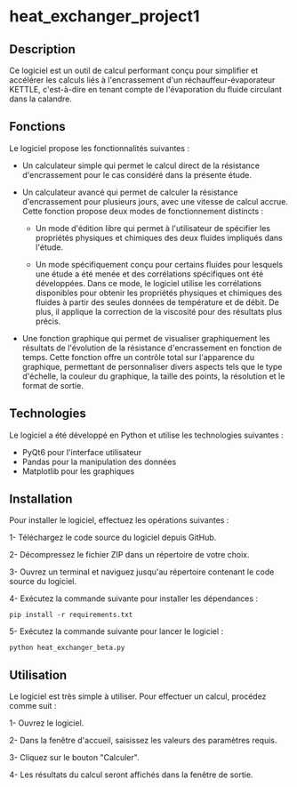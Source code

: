 # heat_exchanger_project1
## Description
Ce logiciel est un outil de calcul performant conçu pour simplifier et accélérer les calculs liés à l'encrassement d'un réchauffeur-évaporateur KETTLE, c'est-à-dire en tenant compte de l'évaporation du fluide circulant dans la calandre.

## Fonctions
Le logiciel propose les fonctionnalités suivantes :

* Un calculateur simple qui permet le calcul direct de la résistance d'encrassement pour le cas considéré dans la présente étude.
* Un calculateur avancé qui permet de calculer la résistance d'encrassement pour plusieurs jours, avec une vitesse de calcul accrue. Cette fonction propose deux modes de fonctionnement distincts :
  
  * Un mode d'édition libre qui permet à l'utilisateur de spécifier les propriétés physiques et chimiques des deux fluides impliqués dans l'étude.
    
  * Un mode spécifiquement conçu pour certains fluides pour lesquels une étude a été menée et des corrélations spécifiques ont été développées. Dans ce mode, le logiciel utilise les corrélations disponibles pour obtenir les propriétés physiques et chimiques des fluides à partir des seules données de température et de débit. De plus, il applique la correction de la viscosité pour des résultats plus précis.
    
* Une fonction graphique qui permet de visualiser graphiquement les résultats de l'évolution de la résistance d'encrassement en fonction de temps. Cette fonction offre un contrôle total sur l'apparence du graphique, permettant de personnaliser divers aspects tels que le type d'échelle, la couleur du graphique, la taille des points, la résolution et le format de sortie.
  
## Technologies
Le logiciel a été développé en Python et utilise les technologies suivantes :

* PyQt6 pour l'interface utilisateur
* Pandas pour la manipulation des données
* Matplotlib pour les graphiques
  
## Installation
Pour installer le logiciel, effectuez les opérations suivantes :

1- Téléchargez le code source du logiciel depuis GitHub.

2- Décompressez le fichier ZIP dans un répertoire de votre choix.

3- Ouvrez un terminal et naviguez jusqu'au répertoire contenant le code source du logiciel.

4- Exécutez la commande suivante pour installer les dépendances :

```
pip install -r requirements.txt
```
5- Exécutez la commande suivante pour lancer le logiciel :
```
python heat_exchanger_beta.py
```

## Utilisation
Le logiciel est très simple à utiliser. Pour effectuer un calcul, procédez comme suit :

1- Ouvrez le logiciel.

2- Dans la fenêtre d'accueil, saisissez les valeurs des paramètres requis.

3- Cliquez sur le bouton "Calculer".

4- Les résultats du calcul seront affichés dans la fenêtre de sortie.
